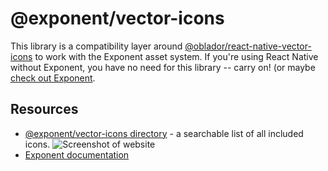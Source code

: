 # @exponent/vector-icons

This library is a compatibility layer around
[@oblador/react-native-vector-icons](https://github.com/oblador/react-native-vector-icons)
to work with the Exponent asset system. If you're using React Native
without Exponent, you have no need for this library -- carry on! (or
maybe [check out Exponent](https://getexponent.com/).

## Resources

- [@exponent/vector-icons directory](https://exponentjs.github.io/vector-icons/) - a searchable list of all included icons.
![Screenshot of website](https://raw.githubusercontent.com/exponentjs/vector-icons/master/website-screenshot.png)
- [Exponent documentation](http://docs.getexponent.com/)
